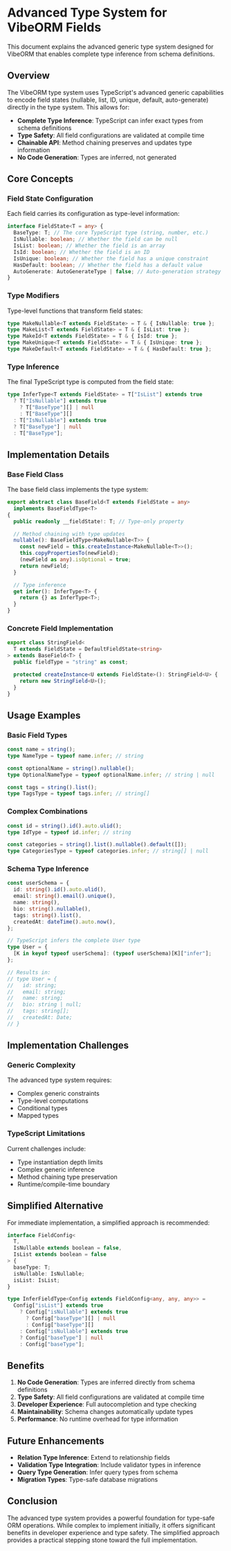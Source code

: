 # Advanced Type System for VibeORM Fields

This document explains the advanced generic type system designed for VibeORM that enables complete type inference from schema definitions.

## Overview

The VibeORM type system uses TypeScript's advanced generic capabilities to encode field states (nullable, list, ID, unique, default, auto-generate) directly in the type system. This allows for:

- **Complete Type Inference**: TypeScript can infer exact types from schema definitions
- **Type Safety**: All field configurations are validated at compile time
- **Chainable API**: Method chaining preserves and updates type information
- **No Code Generation**: Types are inferred, not generated

## Core Concepts

### Field State Configuration

Each field carries its configuration as type-level information:

```typescript
interface FieldState<T = any> {
  BaseType: T; // The core TypeScript type (string, number, etc.)
  IsNullable: boolean; // Whether the field can be null
  IsList: boolean; // Whether the field is an array
  IsId: boolean; // Whether the field is an ID
  IsUnique: boolean; // Whether the field has a unique constraint
  HasDefault: boolean; // Whether the field has a default value
  AutoGenerate: AutoGenerateType | false; // Auto-generation strategy
}
```

### Type Modifiers

Type-level functions that transform field states:

```typescript
type MakeNullable<T extends FieldState> = T & { IsNullable: true };
type MakeList<T extends FieldState> = T & { IsList: true };
type MakeId<T extends FieldState> = T & { IsId: true };
type MakeUnique<T extends FieldState> = T & { IsUnique: true };
type MakeDefault<T extends FieldState> = T & { HasDefault: true };
```

### Type Inference

The final TypeScript type is computed from the field state:

```typescript
type InferType<T extends FieldState> = T["IsList"] extends true
  ? T["IsNullable"] extends true
    ? T["BaseType"][] | null
    : T["BaseType"][]
  : T["IsNullable"] extends true
  ? T["BaseType"] | null
  : T["BaseType"];
```

## Implementation Details

### Base Field Class

The base field class implements the type system:

```typescript
export abstract class BaseField<T extends FieldState = any>
  implements BaseFieldType<T>
{
  public readonly __fieldState!: T; // Type-only property

  // Method chaining with type updates
  nullable(): BaseFieldType<MakeNullable<T>> {
    const newField = this.createInstance<MakeNullable<T>>();
    this.copyPropertiesTo(newField);
    (newField as any).isOptional = true;
    return newField;
  }

  // Type inference
  get infer(): InferType<T> {
    return {} as InferType<T>;
  }
}
```

### Concrete Field Implementation

```typescript
export class StringField<
  T extends FieldState = DefaultFieldState<string>
> extends BaseField<T> {
  public fieldType = "string" as const;

  protected createInstance<U extends FieldState>(): StringField<U> {
    return new StringField<U>();
  }
}
```

## Usage Examples

### Basic Field Types

```typescript
const name = string();
type NameType = typeof name.infer; // string

const optionalName = string().nullable();
type OptionalNameType = typeof optionalName.infer; // string | null

const tags = string().list();
type TagsType = typeof tags.infer; // string[]
```

### Complex Combinations

```typescript
const id = string().id().auto.ulid();
type IdType = typeof id.infer; // string

const categories = string().list().nullable().default([]);
type CategoriesType = typeof categories.infer; // string[] | null
```

### Schema Type Inference

```typescript
const userSchema = {
  id: string().id().auto.ulid(),
  email: string().email().unique(),
  name: string(),
  bio: string().nullable(),
  tags: string().list(),
  createdAt: dateTime().auto.now(),
};

// TypeScript infers the complete User type
type User = {
  [K in keyof typeof userSchema]: (typeof userSchema)[K]["infer"];
};

// Results in:
// type User = {
//   id: string;
//   email: string;
//   name: string;
//   bio: string | null;
//   tags: string[];
//   createdAt: Date;
// }
```

## Implementation Challenges

### Generic Complexity

The advanced type system requires:

- Complex generic constraints
- Type-level computations
- Conditional types
- Mapped types

### TypeScript Limitations

Current challenges include:

- Type instantiation depth limits
- Complex generic inference
- Method chaining type preservation
- Runtime/compile-time boundary

## Simplified Alternative

For immediate implementation, a simplified approach is recommended:

```typescript
interface FieldConfig<
  T,
  IsNullable extends boolean = false,
  IsList extends boolean = false
> {
  baseType: T;
  isNullable: IsNullable;
  isList: IsList;
}

type InferFieldType<Config extends FieldConfig<any, any, any>> =
  Config["isList"] extends true
    ? Config["isNullable"] extends true
      ? Config["baseType"][] | null
      : Config["baseType"][]
    : Config["isNullable"] extends true
    ? Config["baseType"] | null
    : Config["baseType"];
```

## Benefits

1. **No Code Generation**: Types are inferred directly from schema definitions
2. **Type Safety**: All field configurations are validated at compile time
3. **Developer Experience**: Full autocompletion and type checking
4. **Maintainability**: Schema changes automatically update types
5. **Performance**: No runtime overhead for type information

## Future Enhancements

- **Relation Type Inference**: Extend to relationship fields
- **Validation Type Integration**: Include validator types in inference
- **Query Type Generation**: Infer query types from schema
- **Migration Types**: Type-safe database migrations

## Conclusion

The advanced type system provides a powerful foundation for type-safe ORM operations. While complex to implement initially, it offers significant benefits in developer experience and type safety. The simplified approach provides a practical stepping stone toward the full implementation.
